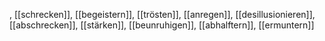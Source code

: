 , [[schrecken]], [[begeistern]], [[trösten]], [[anregen]], [[desillusionieren]], [[abschrecken]], [[stärken]], [[beunruhigen]], [[abhalftern]], [[ermuntern]]